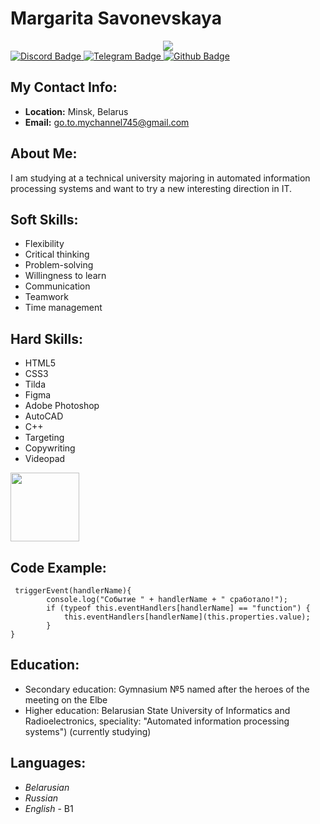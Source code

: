# **Margarita Savonevskaya**
<div id="header" align="center">
  <img src="https://media.giphy.com/media/3kPDmoWdBpQPNhCnUG/giphy.gif"/>
</div>

<div id="badges">
  <a href="https://t.me/marsscore">
  <img src="https://img.shields.io/badge/Discord-purple?style=for-the-badge&logo=discord&logoColor=white" alt="Discord Badge"/>
  </a>
  <a href="https://discord.com/channels/god_dandelion">
  <img src="https://img.shields.io/badge/Telegram-blue?style=for-the-badge&logo=telegram&logoColor=white" alt="Telegram Badge"/>
  </a>
  <a href="https://github.com/Margarita-bron">
  <img src="https://img.shields.io/badge/Github-grey?style=for-the-badge&logo=github&logoColor=white" alt="Github Badge"/>
  </a>
</div>

## **My Contact Info:**
   - **Location:** Minsk, Belarus
   - **Email:** go.to.mychannel745@gmail.com
## **About Me:**
   I am studying at a technical university majoring in automated information processing systems and want to try a new interesting direction in IT.
## Soft Skills:
 - Flexibility
 - Critical thinking
 - Problem-solving
 - Willingness to learn
 - Communication 
 - Teamwork
 - Time management
## Hard Skills:
 - HTML5
 - CSS3
 - Tilda
 - Figma
 - Adobe Photoshop
 - AutoCAD
 - C++
 - Targeting
 - Copywriting
 - Videopad
<div id="skills" align="left">
  <img src="https://media.giphy.com/media/v1.Y2lkPTc5MGI3NjExNDhpcHE3cmNrc2V1bmpkNHAwOTEzYWdlYjI0dG5tMWgxY3NpODdhdyZlcD12MV9pbnRlcm5hbF9naWZfYnlfaWQmY3Q9Zw/gLcUG7QiR0jpMzoNUu/giphy-downsized.gif" height="110"/>
</div>

## **Code Example:**
```
 triggerEvent(handlerName){
        console.log("Событие " + handlerName + " сработало!");
        if (typeof this.eventHandlers[handlerName] == "function") {
            this.eventHandlers[handlerName](this.properties.value);
        }
}
```
## Education:
 - Secondary education: Gymnasium №5 named after the heroes of the meeting on the Elbe
 - Higher education: Belarusian State University of Informatics and Radioelectronics, speciality: "Automated information processing systems") (currently studying)

## Languages:
  - *Belarusian*
  - *Russian*
  - *English* - B1 
